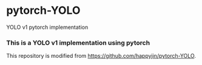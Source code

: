# pytorch-YOLO
YOLO v1 pytorch implementation
### This is a YOLO v1 implementation using pytorch


This repository is modified from https://github.com/happyjin/pytorch-YOLO.
